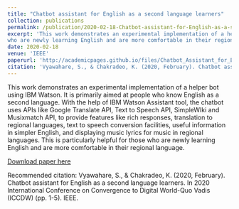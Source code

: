 ```yaml
---
title: "Chatbot assistant for English as a second language learners"
collection: publications
permalink: /publication/2020-02-18-Chatbot-assistant-for-English-as-a-second-language-learners
excerpt: 'This work demonstrates an experimental implementation of a helper bot using IBM Watson. It is primarily aimed at people who know English as a second language. With the help of IBM Watson Assistant tool, the chatbot uses APIs like Google Translate API, Text to Speech API, SimpleWIki and Musixmatch API, to provide features like rich responses, translation to regional languages, text to speech conversion facilities,  useful information in simpler English, and displaying music lyrics for music in regional languages. This is particularly helpful for those
who are newly learning English and are more comfortable in their regional language.'
date: 2020-02-18
venue: 'IEEE'
paperurl: 'http://academicpages.github.io/files/Chatbot_Assistant_for_English_as_a_Second_Language_Learners.pdf'
citation: 'Vyawahare, S., & Chakradeo, K. (2020, February). Chatbot assistant for English as a second language learners. In 2020 International Conference on Convergence to Digital World-Quo Vadis (ICCDW) (pp. 1-5). IEEE.'
---
```

This work demonstrates an experimental implementation of a helper bot using IBM Watson. It is primarily aimed at people who know English as a second language. With the help of IBM Watson Assistant tool, the chatbot uses APIs like Google Translate API, Text to Speech API, SimpleWIki and Musixmatch API, to provide features like rich responses, translation to regional languages, text to speech conversion facilities,  useful information in simpler English, and displaying music lyrics for music in regional languages. This is particularly helpful for those
who are newly learning English and are more comfortable in their regional language.

[Download paper here](http://academicpages.github.io/files/Chatbot_Assistant_for_English_as_a_Second_Language_Learners.pdf)

Recommended citation: Vyawahare, S., & Chakradeo, K. (2020, February). Chatbot assistant for English as a second language learners. In 2020 International Conference on Convergence to Digital World-Quo Vadis (ICCDW) (pp. 1-5). IEEE.
